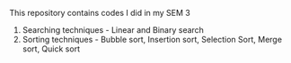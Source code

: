 This repository contains codes I did in my SEM 3 
1) Searching techniques - Linear and Binary search
2) Sorting techniques - Bubble sort, Insertion sort, Selection Sort, Merge sort, Quick sort
